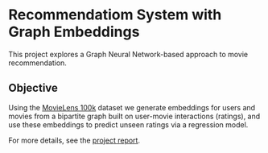 # Recommendatiom System with Graph Embeddings
This project explores a Graph Neural Network-based approach to movie recommendation.

## Objective
Using the [MovieLens 100k](https://dl.acm.org/doi/10.1145/2827872) dataset we generate embeddings for users and movies from a bipartite graph built on user-movie interactions (ratings), and use these embeddings to predict unseen ratings via a regression model.


For more details, see the [project report](./doc/document.pdf).